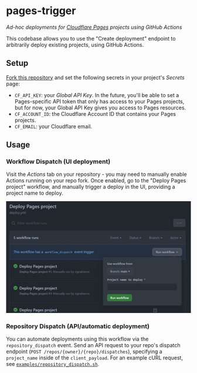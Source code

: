 # pages-trigger

_Ad-hoc deployments for [Cloudflare Pages](https://pages.dev) projects using GitHub Actions_

This codebase allows you to use the "Create deployment" endpoint to arbitrarily deploy existing projects, using GitHub Actions.

## Setup

[Fork this repository](https://github.com/signalnerve/pages-trigger/fork) and set the following secrets in your project's _Secrets_ page:

- `CF_API_KEY`: your _Global API Key_. In the future, you'll be able to set a Pages-specific API token that only has access to your Pages projects, but for now, your Global API Key gives you access to Pages resources.
- `CF_ACCOUNT_ID`: the Cloudflare Account ID that contains your Pages projects.
- `CF_EMAIL`: your Cloudflare email.

## Usage

### Workflow Dispatch (UI deployment)

Visit the _Actions_ tab on your repository - you may need to manually enable Actions running on your repo fork. Once enabled, go to the "Deploy Pages project" workflow, and manually trigger a deploy in the UI, providing a project name to deploy.

![UI Deployment](.github/deploy.png)

### Repository Dispatch (API/automatic deployment)

You can automate deployments using this workflow via the `repository_dispatch` event. Send an API request to your repo's dispatch endpoint (`POST /repos/{owner}/{repo}/dispatches`), specifying a `project_name` inside of the `client_payload`. For an example cURL request, see [`examples/repository_dispatch.sh`](https://github.com/signalnerve/pages-trigger/tree/main/examples/repository_dispatch.sh).
